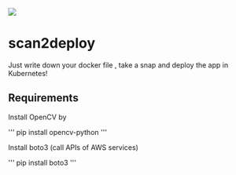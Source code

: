 ![](https://img.shields.io/badge/python-3-lightgrey)

# scan2deploy

Just write down your docker file , take a snap and deploy the app in Kubernetes!

## Requirements

Install OpenCV by

'''
pip install opencv-python
'''

Install boto3 (call APIs of AWS services)

'''
pip install boto3
'''




